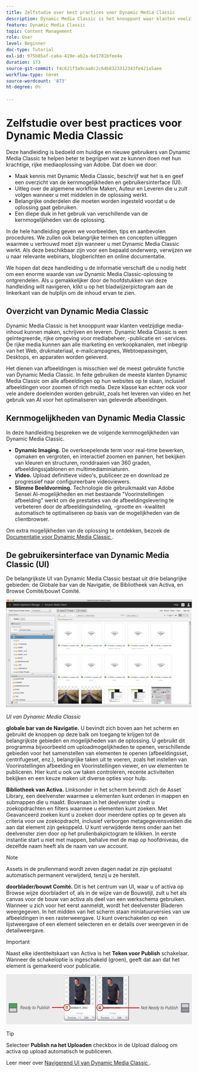 ```yaml
---
title: Zelfstudie over best practices voor Dynamic Media Classic
description: Dynamic Media Classic is het knooppunt waar klanten veelzijdige media-inhoud kunnen maken, schrijven en leveren. Deze zelfstudie over best practices is gemaakt om huidige en nieuwe gebruikers van Dynamic Media Classic te helpen beter te begrijpen wat ze kunnen doen met deze krachtige, rijke mediaoplossing van Adobe. In dit gedeelte van de zelfstudie leert u wat Dynamic Media Classic is en bekijkt u de kernmogelijkheden en gebruikersinterface van.
feature: Dynamic Media Classic
topic: Content Management
role: User
level: Beginner
doc-type: Tutorial
exl-id: 975b85af-ca6a-419e-ab2a-6e1781bfee4a
duration: 173
source-git-commit: f4c621f3a9caa8c2c64b8323312343fe421a5aee
workflow-type: tm+mt
source-wordcount: '873'
ht-degree: 0%

---
```


# Zelfstudie over best practices voor Dynamic Media Classic

Deze handleiding is bedoeld om huidige en nieuwe gebruikers van Dynamic Media Classic te helpen beter te begrijpen wat ze kunnen doen met hun krachtige, rijke mediaoplossing van Adobe. Dat doen we door:

- Maak kennis met Dynamic Media Classic, beschrijf wat het is en geef een overzicht van de kernmogelijkheden en gebruikersinterface (UI).
- Uitleg over de algemene workflow Maken, Auteur en Leveren die u zult volgen wanneer u met middelen in de oplossing werkt.
- Belangrijke onderdelen die moeten worden ingesteld voordat u de oplossing gaat gebruiken.
- Een diepe duik in het gebruik van verschillende van de kernmogelijkheden van de oplossing.

In de hele handleiding geven we voorbeelden, tips en aanbevolen procedures. We zullen ook belangrijke termen en concepten uitleggen waarmee u vertrouwd moet zijn wanneer u met Dynamic Media Classic werkt. Als deze beschikbaar zijn voor een bepaald onderwerp, verwijzen we u naar relevante webinars, blogberichten en online documentatie.

We hopen dat deze handleiding u de informatie verschaft die u nodig hebt om een enorme waarde van uw Dynamic Media Classic-oplossing te ontgrendelen. Als u gemakkelijker door de hoofdstukken van deze handleiding wilt navigeren, klikt u op het bladwijzerpictogram aan de linkerkant van de hulplijn om de inhoud ervan te zien.

## Overzicht van Dynamic Media Classic

Dynamic Media Classic is het knooppunt waar klanten veelzijdige media-inhoud kunnen maken, schrijven en leveren. Dynamic Media Classic is een geïntegreerde, rijke omgeving voor mediabeheer, -publicatie en -services. De rijke media kunnen aan alle marketing en verkoopkanalen, met inbegrip van het Web, drukmateriaal, e-mailcampagnes, Webtoepassingen, Desktops, en apparaten worden geleverd.

Het dienen van afbeeldingen is misschien wel de meest gebruikte functie van Dynamic Media Classic. In feite gebruiken de meeste klanten Dynamic Media Classic om alle afbeeldingen op hun websites op te slaan, inclusief afbeeldingen voor zoomen of rich media. Deze klasse kan echter ook voor vele andere doeleinden worden gebruikt, zoals het leveren van video en het gebruik van AI voor het optimaliseren van geleverde afbeeldingen.

## Kernmogelijkheden van Dynamic Media Classic

In deze handleiding bespreken we de volgende kernmogelijkheden van Dynamic Media Classic.

- **Dynamic Imaging.** De overkoepelende term voor real-time bewerken, opmaken en vergroten, en interactief zoomen en pannen, het bekijken van kleuren en structuren, ronddraaien van 360 graden, afbeeldingssjablonen en multimediaminiaturen.
- **Video.** Upload definitieve video&#39;s, publiceer ze en download ze progressief naar configureerbare videoviewers.
- **Slimme Beeldvorming.** Technologie die gebruikmaakt van Adobe Sensei AI-mogelijkheden en met bestaande &quot;Voorinstellingen afbeelding&quot; werkt om de prestaties van de afbeeldingslevering te verbeteren door de afbeeldingsindeling, -grootte en -kwaliteit automatisch te optimaliseren op basis van de mogelijkheden van de clientbrowser.

Om extra mogelijkheden van de oplossing te ontdekken, bezoek de [ Documentatie voor Dynamic Media Classic ](https://experienceleague.adobe.com/docs/dynamic-media-classic/using/intro/introduction.html).

## De gebruikersinterface van Dynamic Media Classic (UI)

De belangrijkste UI van Dynamic Media Classic bestaat uit drie belangrijke gebieden: de Globale bar van de Navigatie, de Bibliotheek van Activa, en Browse Comité/bouwt Comité.

![afbeelding](assets/overview/overview-dmc-ui-ew.png)

_UI van Dynamic Media Classic_

**globale bar van de Navigatie.** U bevindt zich boven aan het scherm en gebruikt de knoppen op deze balk om toegang te krijgen tot de belangrijkste gebieden en mogelijkheden van de oplossing. U gebruikt dit programma bijvoorbeeld om uploadmogelijkheden te openen, verschillende gebieden voor het samenstellen van elementen te openen (afbeeldingsset, centrifugeset, enz.), belangrijke taken uit te voeren, zoals het instellen van Voorinstellingen afbeelding en Voorinstellingen viewer, en uw elementen te publiceren. Hier kunt u ook uw taken controleren, recente activiteiten bekijken en een keuze maken uit diverse opties voor hulp.

**Bibliotheek van Activa.** Linksonder in het scherm bevindt zich de Asset Library, een deelvenster waarmee u elementen kunt ordenen in mappen en submappen die u maakt. Bovenaan in het deelvenster vindt u zoekopdrachten en filters waarmee u elementen kunt zoeken. Met Geavanceerd zoeken kunt u zoeken door meerdere opties op te geven als criteria voor uw zoekopdracht, inclusief verborgen metagegevensvelden die aan dat element zijn gekoppeld. U kunt verwijderde items onder aan het deelvenster zien door op het prullenbakpictogram te klikken. In eerste instantie start u niet met mappen, behalve met de map op hoofdniveau, die dezelfde naam heeft als de naam van uw account.

>[!NOTE]
>
>Assets in de prullenmand wordt zeven dagen nadat ze zijn geplaatst automatisch permanent verwijderd, tenzij u ze herstelt.

**doorblader/bouwt Comité.** Dit is het centrum van UI, waar u of activa op Browse wijze doorbladert of, als in de wijze van de Bouwstijl, zult u het als canvas voor de bouw van activa als deel van een werkschema gebruiken. Wanneer u zich voor het eerst aanmeldt, wordt het deelvenster Bladeren weergegeven. In het midden van het scherm staan miniatuurversies van uw afbeeldingen in een rasterweergave. U kunt overschakelen op een lijstweergave of een element selecteren en er details over weergeven in de detailweergave.

>[!IMPORTANT]
>
>Naast elke identiteitskaart van Activa is het **Teken voor Publish** schakelaar. Wanneer de schakeloptie is ingeschakeld (groen), geeft dat aan dat het element is gemarkeerd voor publicatie.

![afbeelding](assets/overview/overview-mark-for-publish.png)

>[!TIP]
>
>Selecteer **Publish na het Uploaden** checkbox in de Upload dialoog om activa op upload automatisch te publiceren.

Leer meer over [ Navigerend UI van Dynamic Media Classic ](https://experienceleague.adobe.com/docs/dynamic-media-classic/using/getting-started/navigation-basics.html).
